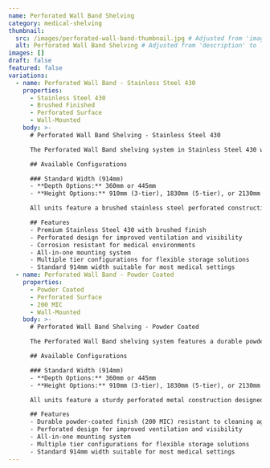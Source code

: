 ```yaml
---
name: Perforated Wall Band Shelving
category: medical-shelving
thumbnail:
  src: /images/perforated-wall-band-thumbnail.jpg # Adjusted from 'image' to 'src'
  alt: Perforated Wall Band Shelving # Adjusted from 'description' to 'alt'
images: []
draft: false
featured: false
variations:
  - name: Perforated Wall Band - Stainless Steel 430
    properties:
      - Stainless Steel 430
      - Brushed Finished
      - Perforated Surface
      - Wall-Mounted
    body: >-
      # Perforated Wall Band Shelving - Stainless Steel 430

      The Perforated Wall Band shelving system in Stainless Steel 430 with a premium brushed finish offers superior corrosion resistance with the benefits of a perforated design for improved air circulation and visibility of stored items.

      ## Available Configurations

      ### Standard Width (914mm)
      - **Depth Options:** 360mm or 445mm
      - **Height Options:** 910mm (3-tier), 1830mm (5-tier), or 2130mm (7-tier)

      All units feature a brushed stainless steel perforated construction that meets strict medical environment requirements, with excellent resistance to cleaning agents and disinfectants. The perforated design also reduces weight while maintaining structural integrity.

      ## Features
      - Premium Stainless Steel 430 with brushed finish
      - Perforated design for improved ventilation and visibility
      - Corrosion resistant for medical environments
      - All-in-one mounting system
      - Multiple tier configurations for flexible storage solutions
      - Standard 914mm width suitable for most medical settings
  - name: Perforated Wall Band - Powder Coated
    properties:
      - Powder Coated
      - Perforated Surface
      - 200 MIC
      - Wall-Mounted
    body: >-
      # Perforated Wall Band Shelving - Powder Coated

      The Perforated Wall Band shelving system features a durable powder-coated finish with 200 MIC thickness for enhanced durability. The perforated design allows air circulation and light penetration while preventing dust accumulation.

      ## Available Configurations

      ### Standard Width (914mm)
      - **Depth Options:** 360mm or 445mm
      - **Height Options:** 910mm (3-tier), 1830mm (5-tier), or 2130mm (7-tier)

      All units feature a sturdy perforated metal construction designed specifically for medical environments where ventilation and visibility are important. The perforated design also reduces weight while maintaining strength.

      ## Features
      - Durable powder-coated finish (200 MIC) resistant to cleaning agents
      - Perforated design for improved ventilation and visibility
      - All-in-one mounting system
      - Multiple tier configurations for flexible storage solutions
      - Standard 914mm width suitable for most medical settings
---
```

